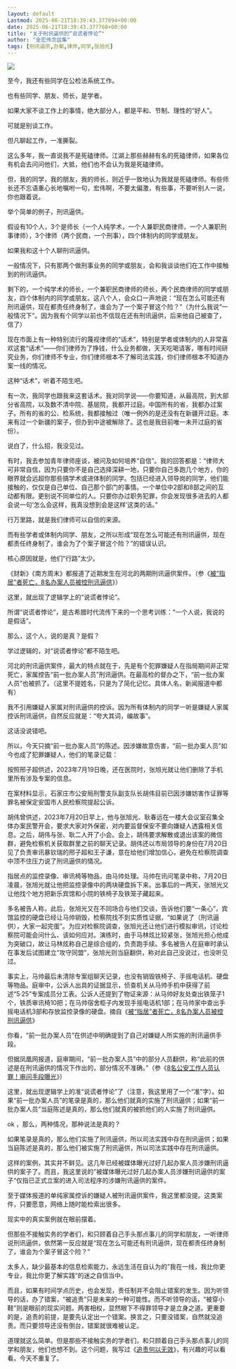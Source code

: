 ```yaml
---
layout: default
Lastmod: 2025-06-21T18:39:43.377894+00:00
date: 2025-06-21T18:39:43.377768+00:00
title: "关于刑讯逼供的“说谎者悖论”"
author: "金宏伟念兹集"
tags: [刑讯逼供,办案,律师,同学,张旭光]
---
```


![](https://images.weserv.nl/?url=https%3A//mmbiz.qpic.cn/sz_mmbiz_jpg/n1A7KeBznicFluuwnnHqiaLhWwtZrI65KDO4q3U0OIqWE0SkflWzkCeHsWZJkry9ArTNJDtFsbdaEQtrgMOaSfXw/640%3Fwx_fmt%3Djpeg%26from%3Dappmsg)

至今，我还有些同学在公检法系统工作。

也有些同学、朋友、师长，是学者。

如果大家不谈工作上的事情，绝大部分人，都是平和、节制、理性的“好人”。

可就是别谈工作。

但凡聊起工作，一准撕裂。

这么多年，我一直说我不是死磕律师。江湖上那些赫赫有名的死磕律师，如果各位有机会去问问他们，大抵，他们也不会认为我是死磕律师。

但，我的同学，我的朋友，我的师长，则近乎一致地认为我就是死磕律师。有些师长还不忘语重心长地嘱咐一句，宏伟啊，不要太偏激，有些事，不要听别人一说，你也跟着说。

举个简单的例子，刑讯逼供。

假设有10个人，3个是师长（一个人纯学术，一个人兼职民商律师，一个人兼职刑事律师），3个律师（两个民商，一个刑事），四个体制内的同学或朋友。

如果我和这十个人聊刑讯逼供。

一般情况下，只有那两个做刑事业务的同学或朋友，会和我谈谈他们在工作中接触到的刑讯逼供。

剩下的，一个纯学术的师长，一个兼职民商律师的师长，两个民商律师的同学或朋友，四个体制内的同学或朋友。这八个人，会众口一声地说：“现在怎么可能还有刑讯逼供，现在都责任终身制了，谁会为了一个案子冒这个险？”（为什么我说“一般情况下”。因为我有个同学以前也不信现在还有刑讯逼供，后来他自己被查了，信了）

现在市面上有一种特别流行的蔑视律师的“话术”，特别是学者或体制内的人非常喜欢这套“话术”——你们律师为了挣钱，什么业务都做，天天吃喝请客，哪有时间研究业务，你们律师不专业，你们律师根本不了解司法实践，你们律师根本不知道办案一线的情况。

这种“话术”，听着不陌生吧。

有一次，我同学也跟我来这套话术。我对同学说——你要知道，从最高院，到大部分省高院，以及数不清中院、基层院，我都开过庭。中国所有的省，我都办过案子。所有的省的公、检系统，我都接触过（唯一例外的是还没有在新疆开过庭。本来有过一个新疆的案子，但办到中途被解除了。这也是我目前唯一未开过庭的省份）。

说白了，什么招，我没见过。

有时，我去参加青年律师座谈，被问及如何培养“自信”。我的回答都是：“律师大可非常自信，因为只要你不是自己选择深耕一地，只要你自己多跑几个地方，你的眼界就会远超你那些搞学术或进体制的同学。包括已经进入领导岗的同学，他们能接触的，仅仅是自己单位、自己那个部门的事情。一个单位中2部和8部之间的互动都有限。更别说不同单位的人。只要你办过职务犯罪，你会发现很多进去的人都会说一句‘怎么会这样，我真没想到会是这样’这类的话。”

行万里路，就是我们律师可以自信的来源。

而有些学者或体制内同学、朋友，之所以形成“现在怎么可能还有刑讯逼供，现在都责任终身制了，谁会为了个案子冒这个险？”的错误认识。

核心原因就是，他们“行路”太少。

《财新》《南方周末》都报道了近期发生在河北的两期刑讯逼供案件。（参《[被“指居”者死亡，8名办案人员被控刑讯逼供](https://mp.weixin.qq.com/s?__biz=MzIyOTUxMzUwMQ==&mid=2247503918&idx=1&sn=4e3e6f887afa71f238bc6a023d0b325e&scene=21#wechat_redirect)》）

这里，就出现了逻辑学上的“说谎者悖论”。

所谓“说谎者悖论”，是古希腊时代流传下来的一个思考训练：“一个人说，我说的是假话”。

那么，这个人，说的是真？是假？

学过逻辑的，对“说谎者悖论”都不陌生吧。

河北的刑讯逼供案件，最大的特点就在于，先是有个犯罪嫌疑人在指局期间非正常死亡，家属控告“前一批办案人员”刑讯逼供。在最高检的督办之下，“前一批办案人员”也被抓了。（这里不提姓名，只是为了简化记忆。具体人名，新闻报道中都有）

我不引用嫌疑人家属对刑讯逼供的控诉。因为所有体制内的同学一听是嫌疑人家属控诉刑讯逼供，自然反应就是：“夸大其词，编故事”。

这话没说错吧。

所以，今天只摘“前一批办案人员”的陈述。因涉嫌故意伤害，“前一批办案人员”如今也成了犯罪嫌疑人，他们的笔录记载：

按照邢子超供述，2023年7月19日晚，还在医院时，张旭光就让他们删除了手机里所有涉及专案的信息。

在案材料显示，石家庄市公安局刑警支队副支队长胡伟目前已因涉嫌妨害作证罪等罪名被保定安国市人民检察院提起公诉。

胡伟曾供述，2023年7月20日早上，他与张旭光、耿春远在一楼大会议室召集全体办案民警开会，要求大家对外保密，对内要监督保安不要向嫌疑人透露相关信息。之后，胡伟与张、耿二人开了小会。会上，胡伟要求解散或退出该案的微信群，避免检察机关获取群里之前的聊天记录。胡伟还以市局领导的身份在7月20日见了负责审讯暴钦瑞的邢子超和王子谦，意在给他们增加信心，避免在检察院调查中顶不住压力说了刑讯逼供的情况。

指居点的监控录像、审讯椅等物品，由马帅处理。马帅在讯问笔录中称，7月20日凌晨，张旭光就让他把监控录像中的两块硬盘拆下来。出事后的一两天，张旭光又让他找个地方把新乐宾馆和小院的铁椅子及铁笼子藏起来。

多名被告人称，此后，张旭光又在不同场合与他们交谈，告诉他们要“一条心”，宾馆监控的硬盘已经让马帅销毁，检察院找不到实质性证据，“如果说了（刑讯逼供），大家一起完蛋”。为应对检察院调查，张旭光还让他们进行模拟审讯，讨论检察院可能会问什么、该如何应对。演练时，由于马林炫比较紧张，张旭光担心他成为突破口，故让马林炫称自己是综合组的，负责跑手续。多名被告人在庭审时承认在事发后试图建立“攻守同盟”，张旭光则当庭翻供，称对此自己没说过，也没听见过。

事实上，马帅最后未清除专案组聊天记录，也没有销毁铁椅子、手摇电话机、硬盘等物品。庭审中，公诉人出具的证据显示，侦查机关从马帅手机中获得了前述“5·25”专案成员分工表。公诉人还提到了物证来源：从马帅好友处查出铁笼子1个，铁质审讯椅10把；在马帅宿舍柜子内发现手摇电话机1部；在马帅家中查出手摇电话机3部和存放监控录像的硬盘。摘自《[被“指居”者死亡，8名办案人员被控刑讯逼供](https://mp.weixin.qq.com/s?__biz=MzIyOTUxMzUwMQ==&mid=2247503918&idx=1&sn=4e3e6f887afa71f238bc6a023d0b325e&scene=21#wechat_redirect)》

你看，“前一批办案人员”在供述中明确提到了自己对嫌疑人所实施的刑讯逼供手段。

但据凤凰网报道，庭审期间，“前一批办案人员”中的部分人员翻供，称“此前的供述是在刑讯逼供的情况下作出的，部分情况不准确。”（参《[8名公安工作人员认罪！审问手段曝光](https://mp.weixin.qq.com/s?__biz=MzA4ODA4MDc2OQ==&mid=2661486134&idx=5&sn=f3d780bde2da765539f6f5f93d8f5c19&scene=21#wechat_redirect)》）

这里，就出现逻辑学上的准“说谎者悖论”了（注意，我这里用了一个“准”字）。如果“前一批办案人员”的笔录是真的，那么他们就真的实施了刑讯逼供；如果“前一批办案人员”当庭陈述是真的，那么他们就真的被抓他们的人实施了刑讯逼供。

ok ，那么，两种情况，那种说法是真的？

如果笔录是真的，那么他们实施了刑讯逼供，所以司法实践中存在刑讯逼供；如果当庭陈述是真的，那么他们被实施了刑讯逼供，所以司法实践中存在刑讯逼供。

这样的案例，其实并不鲜见。这几年已经被媒体曝光过好几起办案人员涉嫌刑讯逼供的案子了。而且，我这里说的”被媒体曝光过好几起办案人员涉嫌刑讯逼供的案子“仅指已正式立案的进入司法程序的涉嫌刑讯逼供的案件。

至于媒体报道的单纯家属控诉的嫌疑人被刑讯逼供案件，我这里都没提。这类案件，只要愿意，网络上随时能检索出很多。

现实中的真实案例就在眼前摆着。

但那些不接触实务的学者们，和只顾着自己手头那点事儿的同学和朋友，一听律师说刑讯逼供，依然第一反应就是“现在怎么可能还有刑讯逼供，现在都责任终身制了，谁会为个案子冒这个险？”

太多人，缺少最基本的信息检索能力，永远生活在自认为的”我在一线，我比你更专业，我比你更了解实践“的迷之自信当中。

而且，如果有时间学点历史，也会发现，责任制并不会阻止错案的发生。因为听领导的话，办了错案，“被追责”只是未来的一种可能性。而不听领导的话，“被穿小鞋”则是眼前的现实问题。两害相权，显然眼下不得罪领导才是立身之道。更重要的是，追责的前提，是要先认定出一个错案。换言之，只要没错案，自然就没追责。而只要领导还没有倒台，错案就很难被认定。

道理就这么简单。但是那些不接触实务的学者们，和只顾着自己手头那点事儿的同学和朋友，他们也想不到。这个问题，我写过《[追责何以无效](https://mp.weixin.qq.com/s?__biz=MzI4MDAzMTMyNg==&mid=2650699060&idx=1&sn=e59ba546ee3c4d2b2ead3aa45f0b75a7&scene=21#wechat_redirect)》，有兴趣的可以看看。今天不重复了。

